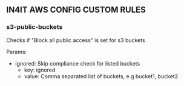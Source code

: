 ## IN4IT AWS CONFIG CUSTOM RULES

### s3-public-buckets
Checks if "Block all public access" is set for s3 buckets

Params:
- ignored: Skip compliance check for listed buckets
    - key: ignored
    - value: Comma separated list of buckets, e.g bucket1, bucket2
